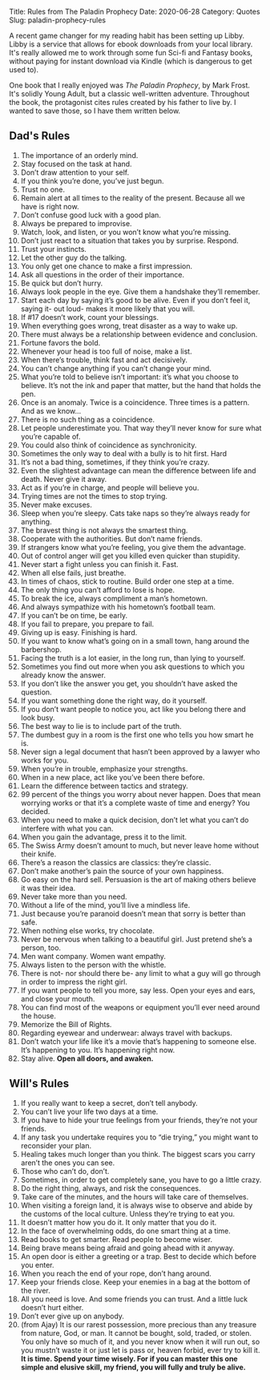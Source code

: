 Title: Rules from The Paladin Prophecy
Date: 2020-06-28
Category: Quotes
Slug: paladin-prophecy-rules

A recent game changer for my reading habit has been setting up Libby. Libby is a service that allows for ebook downloads from your local library. It's really allowed me to work through some fun Sci-fi and Fantasy books, without paying for instant download via Kindle (which is dangerous to get used to). 

One book that I really enjoyed was *The Paladin Prophecy*, by Mark Frost. It's solidly Young Adult, but a classic well-written adventure. Throughout the book, the protagonist cites rules created by his father to live by. I wanted to save those, so I have them written below.

## Dad's Rules
1. The importance of an orderly mind. 
2. Stay focused on the task at hand. 
3. Don’t draw attention to your self.
4. If you think you’re done, you’ve just begun. 
5. Trust no one.
6. Remain alert at all times to the reality of the present. Because all we have is right now.
7. Don’t confuse good luck with a good plan. 
8. Always be prepared to improvise. 
9. Watch, look, and listen, or you won’t know what you’re missing. 
10. Don’t just react to a situation that takes you by surprise. Respond.
11. Trust your instincts. 
12. Let the other guy do the talking. 
13. You only get one chance to make a first impression. 
14. Ask all questions in the order of their importance. 
15. Be quick but don’t hurry. 
16. Always look people in the eye. Give them a handshake they’ll remember.
17. Start each day by saying it’s good to be alive. Even if you don’t feel it, saying it- out loud- makes it more likely that you will. 
18. If #17 doesn’t work, count your blessings. 
19. When everything goes wrong, treat disaster as a way to wake up. 
20. There must always be a relationship between evidence and conclusion. 
21. Fortune favors the bold. 
22. Whenever your head is too full of noise, make a list. 
23. When there’s trouble, think fast and act decisively. 
24. You can’t change anything if you can’t change your mind. 
25. What you’re told to believe isn’t important: it’s what you choose to believe. It’s not the ink and paper that matter, but the hand that holds the pen.  
26. Once is an anomaly. Twice is a coincidence. Three times is a pattern. And as we know…
27. There is no such thing as a coincidence. 
28. Let people underestimate you. That way they’ll never know for sure what you’re capable of. 
29. You could also think of coincidence as synchronicity. 
30. Sometimes the only way to deal with a bully is to hit first. Hard 
31. It’s not a bad thing, sometimes, if they think you’re crazy. 
32. Even the slightest advantage can mean the difference between life and death. Never give it away. 
34. Act as if you’re in charge, and people will believe you. 
35. Trying times are not the times to stop trying. 
40. Never make excuses. 
41. Sleep when you’re sleepy. Cats take naps so they’re always ready for anything.
43. The bravest thing is not always the smartest thing. 
45. Cooperate with the authorities. But don’t name friends. 
46. If strangers know what you’re feeling, you give them the advantage. 
47. Out of control anger will get you killed even quicker than stupidity. 
48. Never start a fight unless you can finish it. Fast. 
49. When all else fails, just breathe. 
50. In times of chaos, stick to routine. Build order one step at a time. 
51. The only thing you can’t afford to lose is hope. 
52. To break the ice, always compliment a man’s hometown. 
53. And always sympathize with his hometown’s football team. 
54. If you can’t be on time, be early. 
55. If you fail to prepare, you prepare to fail. 
56. Giving up is easy. Finishing is hard. 
57. If you want to know what’s going on in a small town, hang around the barbershop. 
58. Facing the truth is a lot easier, in the long run, than lying to yourself.
59. Sometimes you find out more when you ask questions to which you already know the answer.
60. If you don’t like the answer you get, you shouldn’t have asked the question. 
61. If you want something done the right way, do it yourself. 
62. If you don’t want people to notice you, act like you belong there and look busy. 
63. The best way to lie is to include part of the truth. 
65. The dumbest guy in a room is the first one who tells you how smart he is. 
68. Never sign a legal document that hasn’t been approved by a lawyer who works for you. 
70. When you’re in trouble, emphasize your strengths. 
72. When in a new place, act like you’ve been there before. 
73. Learn the difference between tactics and strategy. 
74. 99 percent of the things you worry about never happen. Does that mean worrying works or that it’s a complete waste of time and energy? You decided. 
75. When you need to make a quick decision, don’t let what you can’t do interfere with what you can. 
76. When you gain the advantage, press it to the limit.
77. The Swiss Army doesn’t amount to much, but never leave home without their knife. 
78. There’s a reason the classics are classics: they’re classic.
79. Don’t make another’s pain the source of your own happiness. 
80. Go easy on the hard sell. Persuasion is the art of making others believe it was their idea. 
81. Never take more than you need. 
82. Without a life of the mind, you’ll live a mindless life. 
83. Just because you’re paranoid doesn’t mean that sorry is better than safe. 
84. When nothing else works, try chocolate. 
86. Never be nervous when talking to a beautiful girl. Just pretend she’s a person, too. 
87. Men want company. Women want empathy. 
88. Always listen to the person with the whistle. 
91. There is not- nor should there be- any limit to what a guy will go through in order to impress the right girl. 
92. If you want people to tell you more, say less. Open your eyes and ears, and close your mouth. 
94. You can find most of the weapons or equipment you’ll ever need around the house. 
96. Memorize the Bill of Rights. 
97. Regarding eyewear and underwear: always travel with backups. 
98. Don’t watch your life like it’s a movie that’s happening to someone else. It’s happening to you. It’s happening right now. 
100. Stay alive. 
**Open all doors, and awaken.**

## Will's Rules
1. If you really want to keep a secret, don’t tell anybody. 
2. You can’t live your life two days at a time. 
3. If you have to hide your true feelings from your friends, they’re not your friends. 
4. If any task you undertake requires you to “die trying,” you might want to reconsider your plan. 
5. Healing takes much longer than you think. The biggest scars you carry aren’t the ones you can see. 
6. Those who can’t do, don’t. 
7. Sometimes, in order to get completely sane, you have to go a little crazy. 
8. Do the right thing, always, and risk the consequences. 
9. Take care of the minutes, and the hours will take care of themselves. 
10. When visiting a foreign land, it is always wise to observe and abide by the customs of the local culture. Unless they’re trying to eat you. 
11. It doesn’t matter how you do it. It only matter that you do it. 
12. In the face of overwhelming odds, do one smart thing at a time. 
13. Read books to get smarter. Read people to become wiser. 
14. Being brave means being afraid and going ahead with it anyway. 
15. An open door is either a greeting or a trap. Best to decide which before you enter. 
16. When you reach the end of your rope, don’t hang around. 
17. Keep your friends close. Keep your enemies in a bag at the bottom of the river. 
18. All you need is love. And some friends you can trust. And a little luck doesn’t hurt either. 
19. Don’t ever give up on anybody. 
20. (from Ajay) It is our rarest possession, more precious than any treasure from nature, God, or man. It cannot be bought, sold, traded, or stolen. You only have so much of it, and you never know when it will run out, so you mustn’t waste it or just let is pass or, heaven forbid, ever try to kill it.  
**It is time. Spend your time wisely. For if you can master this one simple and elusive skill, my friend, you will fully and truly be alive.**